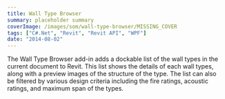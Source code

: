 ```yaml
---
title: Wall Type Browser
summary: placeholder summary
coverImage: /images/som/wall-type-browser/MISSING_COVER
tags: ["C#.Net", "Revit", "Revit API", "WPF"]
date: "2014-08-02"
---
```


The Wall Type Browser add-in adds a dockable list of the wall types in the current document to Revit. This list shows the details of each wall types, along with a preview images of the structure of the type. The list can also be filtered by various design criteria including the fire ratings, acoustic ratings, and maximum span of the types.
